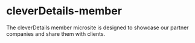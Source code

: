 # cleverDetails-member
The cleverDetails member microsite is designed to showcase our partner companies and share them with clients.
